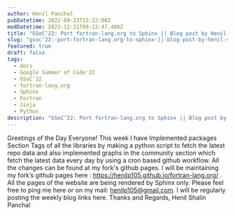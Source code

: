 ```yaml
---
author: Henil Panchal
pubDatetime: 2022-09-23T15:22:00Z
modDatetime: 2023-12-21T09:12:47.400Z
title: "GSoC’22: Port fortran-lang.org to Sphinx || Blog post by Henil Shalin Panchal || #6"
slug: "gsoc’22:-port-fortran-lang.org-to-sphinx-||-blog-post-by-henil-shalin-panchal-||-#6"
featured: true
draft: false
tags:
  - docs
  - Google Summer of Code'22
  - GSoC'22
  - fortran-lang.org
  - Sphinx
  - Fortran
  - Jinja
  - Python
description: "GSoC’22: Port fortran-lang.org to Sphinx || Blog post by Henil Shalin Panchal || #6"
---
```


Greetings of the Day Everyone!
This week I have Implemented packages Section Tags of all the libraries by making a python script to fetch the latest repo data and also implemented graphs in the community section which fetch the latest data every day by using a cron based github workflow. All the changes can be found at my fork's github pages.
I will be maintaining my fork’s github pages here : https://henilp105.github.io/fortran-lang.org/ .
All the pages of the website are being rendered by Sphinx only.
Please feel free to ping me here or on my mail: henilp105@gmail.com.
I will be regularly posting the weekly blog links here.
Thanks and Regards,
Henil Shalin Panchal
